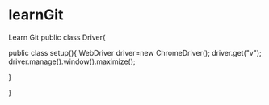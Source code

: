 # learnGit
Learn Git
public class Driver{

public class setup(){
WebDriver driver=new ChromeDriver();
driver.get("v");
driver.manage().window().maximize();


}

}

